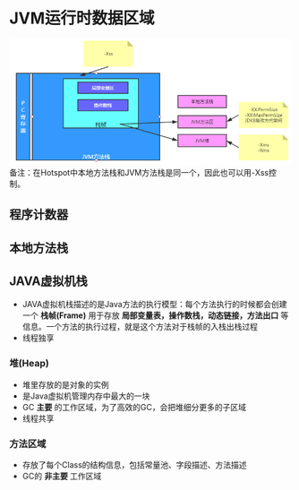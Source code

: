 # JVM运行时数据区域
![内存结构](./assets/内存结构.png)
备注：在Hotspot中本地方法栈和JVM方法栈是同一个，因此也可以用-Xss控制。

## 程序计数器

## 本地方法栈

## JAVA虚拟机栈
* JAVA虚拟机栈描述的是Java方法的执行模型：每个方法执行的时候都会创建一个 **栈帧(Frame)** 用于存放 **局部变量表，操作数栈，动态链接，方法出口** 等信息。一个方法的执行过程，就是这个方法对于栈帧的入栈出栈过程
* 线程独享

### 堆(Heap)
* 堆里存放的是对象的实例
* 是Java虚拟机管理内存中最大的一块
* GC **主要** 的工作区域，为了高效的GC，会把堆细分更多的子区域
* 线程共享

### 方法区域
* 存放了每个Class的结构信息，包括常量池、字段描述、方法描述
* GC的 **非主要** 工作区域